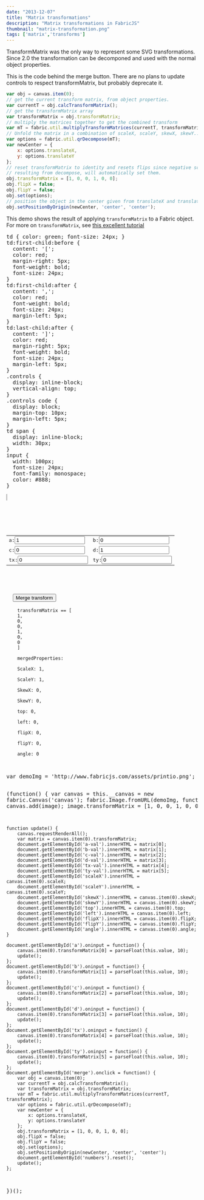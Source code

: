 ```yaml
---
date: "2013-12-07"
title: "Matrix transformations"
description: "Matrix transformations in FabricJS"
thumbnail: "matrix-transformation.png"
tags: ['matrix','transforms']
---
```


TransformMatrix was the only way to represent some SVG transformations. Since 2.0 the transformation can be decomponed and used with the normal object properties.

This is the code behind the merge button. There are no plans to update controls to respect transformMatrix, but probably deprecate it.
```javascript
var obj = canvas.item(0);
// get the current transform matrix, from object properties.
var currentT = obj.calcTransformMatrix();
// get the transformMatrix array
var transformMatrix = obj.transformMatrix;
// multiply the matrices together to get the combined transform
var mT = fabric.util.multiplyTransformMatrices(currentT, transformMatrix);
// Unfold the matrix in a combination of scaleX, scaleY, skewX, skewY...
var options = fabric.util.qrDecompose(mT);
var newCenter = {
	x: options.translateX,
	y: options.translateY
};
// reset transformMatrix to identity and resets flips since negative scale
// resulting from decompose, will automatically set them.
obj.transformMatrix = [1, 0, 0, 1, 0, 0];
obj.flipX = false;
obj.flipY = false;
obj.set(options);
// position the object in the center given from translateX and translateY
obj.setPositionByOrigin(newCenter, 'center', 'center');
```

This demo shows the result of applying `transformMatrix` to a Fabric object. For more on `transformMatrix`, see [this excellent tutorial](http://www.senocular.com/flash/tutorials/transformmatrix/)

<div
  class="codepen-later"
  data-editable="true"
  data-height="500"
  data-default-tab="result"
  data-prefill='{
    "scripts": ["https://unpkg.com/fabric@4.0.0-beta.12/dist/fabric.js"]
  }'
>
<pre data-lang="css" data-options-autoprefixer="true">
td { color: green; font-size: 24px; }
td:first-child:before {
  content: '[';
  color: red;
  margin-right: 5px;
  font-weight: bold;
  font-size: 24px;
}
td:first-child:after {
  content: ',';
  color: red;
  font-weight: bold;
  font-size: 24px;
  margin-left: 5px;
}
td:last-child:after {
  content: ']';
  color: red;
  margin-right: 5px;
  font-weight: bold;
  font-size: 24px;
  margin-left: 5px;
}
.controls {
  display: inline-block;
  vertical-align: top;
}
.controls code {
  display: block;
  margin-top: 10px;
  margin-left: 5px;
}
td span {
  display: inline-block;
  width: 30px;
}
input {
  width: 100px;
  font-size: 24px;
  font-family: monospace;
  color: #888;
}
</pre>
<pre data-lang="html">
<canvas id="canvas" width="600" height="600" style="border:1px solid #aaa"></canvas>

<div class="controls">
  <form id="numbers" >
  <table>
    <tr>
      <td><span>a:</span><input type="number" value="1" step="0.02" id="a"></td>
      <td><span>b:</span><input type="number" value="0" step="0.02" id="b"></td>
    </tr>
    <tr>
      <td><span>c:</span><input type="number" value="0" step="0.02" id="c"></td>
      <td><span>d:</span><input type="number" value="1" step="0.02" id="d"></td>
    </tr>
    <tr>
      <td><span>tx:</span><input type="number" value="0" step="1" id="tx"></td>
      <td><span>ty:</span><input type="number" value="0" step="1" id="ty"></td>
    </tr>
  </table>
  </form>
  <button id="merge" >Merge transform</button>
  <code>
    transformMatrix == [
    <span id="a-val">1</span>,
    <span id="b-val">0</span>,
    <span id="c-val">0</span>,
    <span id="d-val">1</span>,
    <span id="tx-val">0</span>,
    <span id="ty-val">0</span>
    ]<br />
    mergedProperties:<br />
    ScaleX: <span id="scaleX">1</span>,<br />
    ScaleY: <span id="scaleY">1</span>,<br />
    SkewX: <span id="skewX">0</span>,<br />
    SkewY: <span id="skewY">0</span>,<br />
    top: <span id="top">0</span>,<br />
    left: <span id="left">0</span>,<br />
    flipX: <span id="flipX">0</span>,<br />
    flipY: <span id="flipY">0</span>,<br />
    angle: <span id="angle">0</span>
  </code>
</div>
</pre>
<pre data-lang="js">
var demoImg = 'http://www.fabricjs.com/assets/printio.png';

(function() {
	var canvas = this.__canvas = new fabric.Canvas('canvas');
	fabric.Image.fromURL(demoImg, function(image) {
		canvas.add(image);
		image.transformMatrix = [1, 0, 0, 1, 0, 0];
	});

	function update() {
		canvas.requestRenderAll();
		var matrix = canvas.item(0).transformMatrix;
		document.getElementById('a-val').innerHTML = matrix[0];
		document.getElementById('b-val').innerHTML = matrix[1];
		document.getElementById('c-val').innerHTML = matrix[2];
		document.getElementById('d-val').innerHTML = matrix[3];
		document.getElementById('tx-val').innerHTML = matrix[4];
		document.getElementById('ty-val').innerHTML = matrix[5];
		document.getElementById('scaleX').innerHTML = canvas.item(0).scaleX;
		document.getElementById('scaleY').innerHTML = canvas.item(0).scaleY;
		document.getElementById('skewX').innerHTML = canvas.item(0).skewX;
		document.getElementById('skewY').innerHTML = canvas.item(0).skewY;
		document.getElementById('top').innerHTML = canvas.item(0).top;
		document.getElementById('left').innerHTML = canvas.item(0).left;
		document.getElementById('flipX').innerHTML = canvas.item(0).flipX;
		document.getElementById('flipY').innerHTML = canvas.item(0).flipY;
		document.getElementById('angle').innerHTML = canvas.item(0).angle;
	}

	document.getElementById('a').oninput = function() {
		canvas.item(0).transformMatrix[0] = parseFloat(this.value, 10);
		update();
	};
	document.getElementById('b').oninput = function() {
		canvas.item(0).transformMatrix[1] = parseFloat(this.value, 10);
		update();
	};
	document.getElementById('c').oninput = function() {
		canvas.item(0).transformMatrix[2] = parseFloat(this.value, 10);
		update();
	};
	document.getElementById('d').oninput = function() {
		canvas.item(0).transformMatrix[3] = parseFloat(this.value, 10);
		update();
	};
	document.getElementById('tx').oninput = function() {
		canvas.item(0).transformMatrix[4] = parseFloat(this.value, 10);
		update();
	};
	document.getElementById('ty').oninput = function() {
		canvas.item(0).transformMatrix[5] = parseFloat(this.value, 10);
		update();
	};
	document.getElementById('merge').onclick = function() {
		var obj = canvas.item(0);
		var currentT = obj.calcTransformMatrix();
		var transformMatrix = obj.transformMatrix;
		var mT = fabric.util.multiplyTransformMatrices(currentT, transformMatrix);
		var options = fabric.util.qrDecompose(mT);
		var newCenter = {
			x: options.translateX,
			y: options.translateY
		};
		obj.transformMatrix = [1, 0, 0, 1, 0, 0];
		obj.flipX = false;
		obj.flipY = false;
		obj.set(options);
		obj.setPositionByOrigin(newCenter, 'center', 'center');
		document.getElementById('numbers').reset();
		update();
	};
})();
</pre>
</div>
